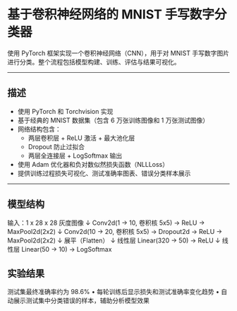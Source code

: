 # 基于卷积神经网络的 MNIST 手写数字分类器

使用 PyTorch 框架实现一个卷积神经网络（CNN），用于对 MNIST 手写数字图片进行分类。整个流程包括模型构建、训练、评估与结果可视化。

---

## 描述

- 使用 PyTorch 和 Torchvision 实现
- 基于经典的 MNIST 数据集（包含 6 万张训练图像和 1 万张测试图像）
- 网络结构包含：
  - 两层卷积层 + ReLU 激活 + 最大池化层
  - Dropout 防止过拟合
  - 两层全连接层 + LogSoftmax 输出
- 使用 Adam 优化器和负对数似然损失函数（NLLLoss）
- 提供训练过程损失可视化、测试准确率图表、错误分类样本展示

---



## 模型结构

输入：1 x 28 x 28 灰度图像
↓
Conv2d(1 → 10, 卷积核 5x5) → ReLU → MaxPool2d(2x2)
↓
Conv2d(10 → 20, 卷积核 5x5) → Dropout2d → ReLU → MaxPool2d(2x2)
↓
展平（Flatten）
↓
线性层 Linear(320 → 50) → ReLU
↓
线性层 Linear(50 → 10) → LogSoftmax



## 实验结果

测试集最终准确率约为 98.6%
•	每轮训练后显示损失和测试准确率变化趋势
•	自动展示测试集中分类错误的样本，辅助分析模型效果
